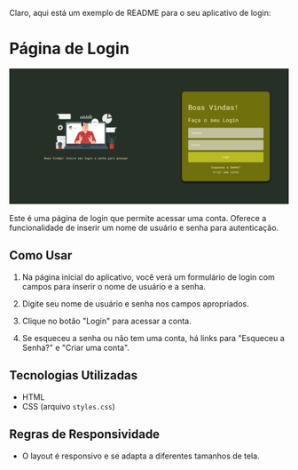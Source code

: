 Claro, aqui está um exemplo de README para o seu aplicativo de login:

# Página de Login

![Imagem do Aplicativo](./img/preview.png)

Este é uma página de login que permite acessar uma conta. 
Oferece a funcionalidade de inserir um nome de usuário e senha para autenticação.

## Como Usar

1. Na página inicial do aplicativo, você verá um formulário de login com campos para inserir o nome de usuário e a senha.

2. Digite seu nome de usuário e senha nos campos apropriados.

3. Clique no botão "Login" para acessar a conta.

4. Se esqueceu a senha ou não tem uma conta, há links para "Esqueceu a Senha?" e "Criar uma conta".

## Tecnologias Utilizadas

- HTML
- CSS (arquivo `styles.css`)


## Regras de Responsividade

- O layout é responsivo e se adapta a diferentes tamanhos de tela.
